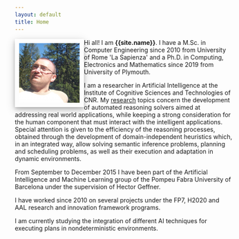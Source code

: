 ```yaml
---
layout: default
title: Home
---
```

<img style="float: left; box-shadow: 0 4px 8px 0 rgba(0, 0, 0, 0.2), 0 6px 20px 0 rgba(0, 0, 0, 0.19); padding: 10px;" src="figures/face.png">

Hi all! I am **{{site.name}}**. I have a M.Sc. in Computer Engineering since 2010 from University of Rome 'La Sapienza' and a Ph.D. in Computing, Electronics and Mathematics since 2019 from University of Plymouth.

I am a researcher in Artificial Intelligence at the Institute of Cognitive Sciences and Technologies of CNR. My [research](/research/) topics concern the development of automated reasoning solvers aimed at addressing real world applications, while keeping a strong consideration for the human component that must interact with the intelligent applications. Special attention is given to the efficiency of the reasoning processes, obtained through the development of domain-independent heuristics which, in an integrated way, allow solving semantic inference problems, planning and scheduling problems, as well as their execution and adaptation in dynamic environments.

From September to December 2015 I have been part of the Artificial Intelligence and Machine Learning group of the Pompeu Fabra University of Barcelona under the supervision of Hector Geffner.

I have worked since 2010 on several projects under the FP7, H2020 and AAL research and innovation framework programs.

I am currently studying the integration of different AI techniques for executing plans in nondeterministic environments.